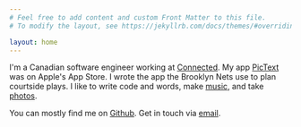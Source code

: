 ```yaml
---
# Feel free to add content and custom Front Matter to this file.
# To modify the layout, see https://jekyllrb.com/docs/themes/#overriding-theme-defaults

layout: home
---
```


I'm a Canadian software engineer working at [Connected](https://www.connected.io/). My app [PicText](https://github.com/bettinson/pic-text) was on Apple's App Store. I wrote the app the Brooklyn Nets use to plan courtside plays. I like to write code and words, make [music](https://aethrum.bandcamp.com/), and take [photos](https://www.instagram.com/bettinson/).

You can mostly find me on [Github](http://github.com/bettinson). Get in touch via [email](mailto:mattbettinson@gmail.com).
